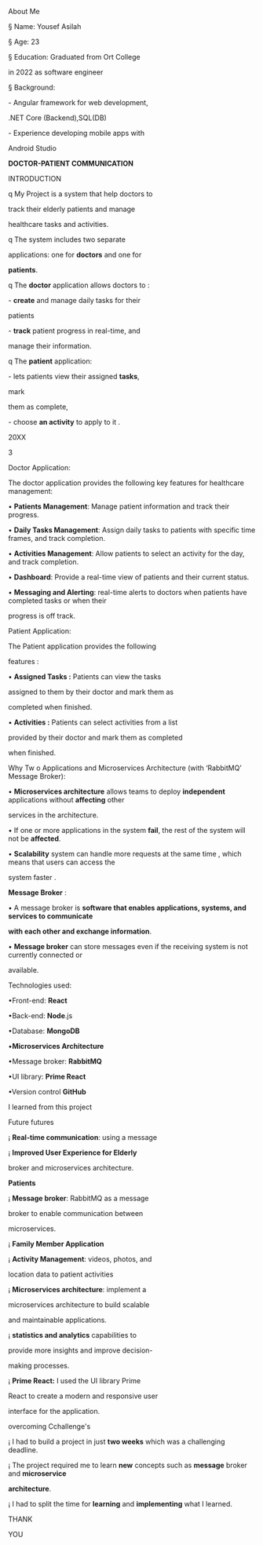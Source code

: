 <a name="br1"></a> 

About Me

§ Name: Yousef Asilah

§ Age: 23

§ Education: Graduated from Ort College

in 2022 as software engineer

§ Background:

\- Angular framework for web development,

.NET Core (Backend),SQL(DB)

\- Experience developing mobile apps with

Android Studio



<a name="br2"></a> 

**DOCTOR-PATIENT COMMUNICATION**



<a name="br3"></a> 

INTRODUCTION

q My Project is a system that help doctors to

track their elderly patients and manage

healthcare tasks and activities.

q The system includes two separate

applications: one for **doctors** and one for

**patients**.

q The **doctor** application allows doctors to :

\- **create** and manage daily tasks for their

patients

\- **track** patient progress in real-time, and

manage their information.

q The **patient** application:

\- lets patients view their assigned **tasks**,

mark

them as complete,

\- choose **an activity** to apply to it .

20XX

3



<a name="br4"></a> 

Doctor Application:

The doctor application provides the following key features for healthcare management:

• **Patients Management**: Manage patient information and track their progress.

• **Daily Tasks Management**: Assign daily tasks to patients with specific time frames, and track completion.

• **Activities Management**: Allow patients to select an activity for the day, and track completion.

• **Dashboard**: Provide a real-time view of patients and their current status.

• **Messaging and Alerting**: real-time alerts to doctors when patients have completed tasks or when their

progress is off track.



<a name="br5"></a> 

Patient Application:

The Patient application provides the following

features :

• **Assigned Tasks :** Patients can view the tasks

assigned to them by their doctor and mark them as

completed when finished.

• **Activities :** Patients can select activities from a list

provided by their doctor and mark them as completed

when finished.



<a name="br6"></a> 

Why Tw o Applications and Microservices Architecture (with ‘RabbitMQ’  Message Broker):

• **Microservices architecture** allows teams to deploy **independent** applications without **affecting** other

services in the architecture.

• If one or more applications in the system **fail**, the rest of the system will not be **affected**.

• **Scalability** system can handle more requests at the same time , which means that users can access the

system faster .

**Message Broker** :

• A message broker is **software that enables applications, systems, and services to communicate**

**with each other and exchange information**.

• **Message broker** can store messages even if the receiving system is not currently connected or

available.



<a name="br7"></a> 

Technologies used:

•Front-end: **React**

•Back-end: **Node**.js

•Database: **MongoDB**

•**Microservices Architecture**

•Message broker: **RabbitMQ**

•UI library: **Prime React**

•Version control **GitHub**



<a name="br8"></a> 

I learned from this project

Future futures

¡ **Real-time communication**: using a message

¡ **Improved User Experience for Elderly**

broker and microservices architecture.

**Patients**

¡ **Message broker**: RabbitMQ as a message

broker to enable communication between

microservices.

¡ **Family Member Application**

¡ **Activity Management**: videos, photos, and

location data to patient activities

¡ **Microservices architecture**: implement a

microservices architecture to build scalable

and maintainable applications.

¡ **statistics and analytics** capabilities to

provide more insights and improve decision-

making processes.

¡ **Prime React:** I used the UI library Prime

React to create a modern and responsive user

interface for the application.



<a name="br9"></a> 

overcoming Cchallenge's

¡ I had to build a project in just **two weeks** which was a challenging deadline.

¡ The project required me to learn **new** concepts such as **message** broker and **microservice**

**architecture**.

¡ I had to split the time for **learning** and **implementing** what I learned.



<a name="br10"></a> 

THANK

YOU

